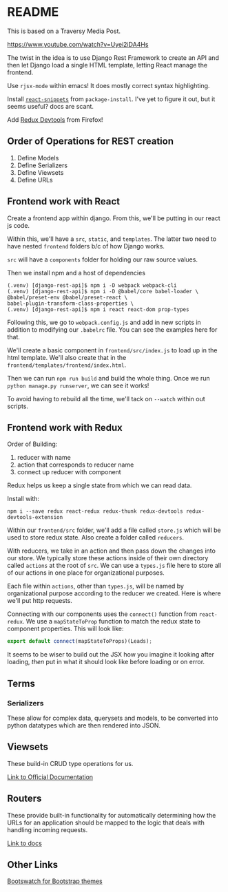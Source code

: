 # README

This is based on a Traversy Media Post.

https://www.youtube.com/watch?v=Uyei2iDA4Hs

The twist in the idea is to use Django Rest Framework to create an API
and then let Django load a single HTML template, letting React manage
the frontend.

Use `rjsx-mode` within emacs! It does mostly correct syntax
highlighting.

Install
[`react-snippets`](https://github.com/johnmastro/react-snippets.el)
from `package-install`. I've yet to figure it out, but it seems
useful? docs are scant.

Add [Redux
Devtools](https://addons.mozilla.org/en-US/firefox/addon/reduxdevtools/)
from Firefox!


## Order of Operations for REST creation

1. Define Models
2. Define Serializers
3. Define Viewsets
4. Define URLs


## Frontend work with React

Create a frontend app within django. From this, we'll be putting in
our react js code.

Within this, we'll have a `src`, `static`, and `templates`. The latter
two need to have nested `frontend` folders b/c of how Django works.

`src` will have a `components` folder for holding our raw source
values.

Then we install npm and a host of dependencies

```shell
(.venv) [django-rest-api]$ npm i -D webpack webpack-cli
(.venv) [django-rest-api]$ npm i -D @babel/core babel-loader \
@babel/preset-env @babel/preset-react \
babel-plugin-transform-class-properties \
(.venv) [django-rest-api]$ npm i react react-dom prop-types
```

Following this, we go to `webpack.config.js` and add in new scripts in
addition to modifying our `.babelrc` file. You can see the examples here
for that.

We'll create a basic component in `frontend/src/index.js` to load up
in the html template. We'll also create that in the
`frontend/templates/frontend/index.html`.

Then we can run `npm run build` and build the whole thing. Once we run
`python manage.py runserver`, we can see it works!

To avoid having to rebuild all the time, we'll tack on `--watch`
within out scripts.


## Frontend work with Redux

Order of Building:

  1. reducer with name
  2. action that corresponds to reducer name
  3. connect up reducer with component

Redux helps us keep a single state from which we can read data.

Install with:

```shell
npm i --save redux react-redux redux-thunk redux-devtools redux-devtools-extension
```

Within our `frontend/src` folder, we'll add a file called `store.js`
which will be used to store redux state. Also create a folder called
`reducers`. 

With reducers, we take in an action and then pass down the changes
into our store. We typically store these actions inside of their own
directory called `actions` at the root of `src`. We can use a
`types.js` file here to store all of our actions in one place for
organizational purposes. 

Each file within `actions`, other than `types.js`, will be named by
organizational purpose according to the reducer we created. Here is
where we'll put http requests.

Connecting with our components uses the `connect()` function from
`react-redux`. We use a `mapStateToProp` function to match the redux
state to component properties. This will look like:

```javascript
export default connect(mapStateToProps)(Leads);
```

It seems to be wiser to build out the JSX how you imagine it looking
after loading, _then_ put in what it should look like before loading
or on error.



## Terms

### Serializers

These allow for complex data, querysets and models, to be converted
into python datatypes which are then rendered into JSON.


## Viewsets

These build-in CRUD type operations for us.

[Link to Official Documentation](https://www.django-rest-framework.org/api-guide/viewsets/)


## Routers

These provide built-in functionality for automatically determining how
the URLs for an application should be mapped to the logic that deals
with handling incoming requests.

[Link to docs](https://www.django-rest-framework.org/api-guide/routers/)


## Other Links

[Bootswatch for Bootstrap themes](https://bootswatch.com/)

